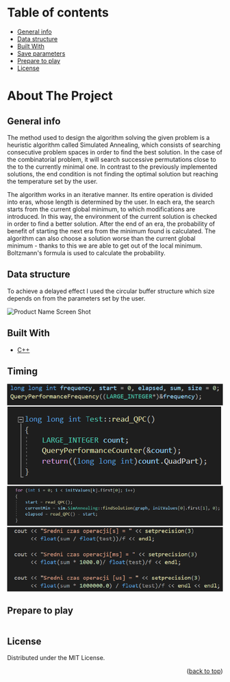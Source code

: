 # Table of contents
* [General info](#general-info)
* [Data structure](#data-structure)
* [Built With](#built-with)
* [Save parameters](#save-parameters)
* [Prepare to play](#prepare-to-play)
* [License](#license)

# About The Project

## General info

<p class="text-justify">
The method used to design the algorithm solving the given problem is a heuristic algorithm
called Simulated Annealing, which consists of searching consecutive problem spaces in order to find
the best solution. In the case of the combinatorial problem, it will search successive permutations close to the
to the currently minimal one. In contrast to the previously implemented solutions, the end condition is not
finding the optimal solution but reaching the temperature set by the user.

The algorithm works in an iterative manner. Its entire operation is divided into eras, whose length is determined by the user. In each era, the search starts from the current global minimum, to which
modifications are introduced. In this way, the environment of the current solution is checked in order to find a better solution.
After the end of an era, the probability of benefit of starting the next era from the minimum found is calculated.
The algorithm can also choose a solution worse than the current global minimum - thanks to this we are able to
get out of the local minimum. Boltzmann's formula is used to calculate the probability.
    
</p>

## Data structure

To achieve a delayed effect I used the circular buffer structure which size depends on from the parameters set by the user.

![Product Name Screen Shot](https://github.com/jarekkopaczewski/TwinEcho/blob/6ff12e2a9b27c65e19132080ee0411574d6aaddc/CircularBuffer.jpg)

## Built With

* [C++](https://isocpp.org/)

## Timing

![t](https://github.com/jarekkopaczewski/Simulated-Annealing-TSP/blob/07b80d9df439ade97260a67cdc2b4e72a833fe76/time_1.png)
![t1](https://github.com/jarekkopaczewski/Simulated-Annealing-TSP/blob/07b80d9df439ade97260a67cdc2b4e72a833fe76/time_2.png)
![t2](https://github.com/jarekkopaczewski/Simulated-Annealing-TSP/blob/07b80d9df439ade97260a67cdc2b4e72a833fe76/time_3.png)
![t3](https://github.com/jarekkopaczewski/Simulated-Annealing-TSP/blob/07b80d9df439ade97260a67cdc2b4e72a833fe76/time_4.png)

## Prepare to play

```cpp

```

## License

Distributed under the MIT License.

<p align="right">(<a href="#top">back to top</a>)</p>
